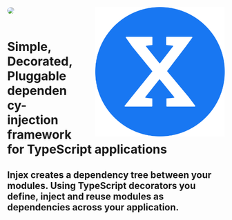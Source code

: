 <img src="website/static/img/logo.svg" align="right" width="300" style="margin-left: 50px" />
<img style="border-radius: 30px" src="https://img.shields.io/npm/v/@injex/core?style=for-the-badge" />
<br/><br/>
<h1>Simple, Decorated, Pluggable dependency-injection framework for TypeScript applications</h1>
<h2>Injex creates a dependency tree between your modules. Using TypeScript decorators you define, inject and reuse modules as dependencies across your application.</h2>